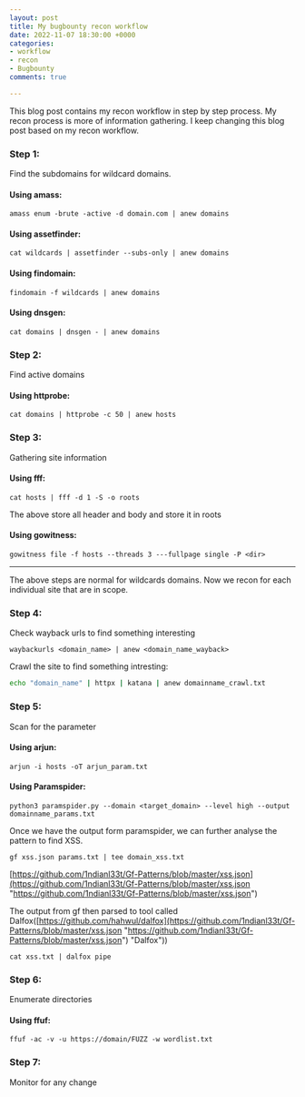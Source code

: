 ```yaml
---
layout: post
title: My bugbounty recon workflow
date: 2022-11-07 18:30:00 +0000
categories:
- workflow
- recon
- Bugbounty
comments: true

---
```

This blog post contains my recon workflow in step by step process. My recon process is more of information gathering. I keep changing this blog post based on my recon workflow.

<!--more-->

### Step 1:

Find the subdomains for wildcard domains.

#### Using amass:

    amass enum -brute -active -d domain.com | anew domains

#### Using assetfinder:

    cat wildcards | assetfinder --subs-only | anew domains

#### Using findomain:

    findomain -f wildcards | anew domains

#### Using dnsgen:

    cat domains | dnsgen - | anew domains

### Step 2:

Find active domains

#### Using httprobe:

    cat domains | httprobe -c 50 | anew hosts

### Step 3:

Gathering site information

#### Using fff:

    cat hosts | fff -d 1 -S -o roots

The above store all header and body and store it in roots

#### Using gowitness:

    gowitness file -f hosts --threads 3 ---fullpage single -P <dir>

***

The above steps are normal for wildcards domains. Now we recon for each individual site that are in scope.

### Step 4:

Check wayback urls to find something interesting

    waybackurls <domain_name> | anew <domain_name_wayback>

Crawl the site to find something intresting:

```bash
echo "domain_name" | httpx | katana | anew domainname_crawl.txt
```

### Step 5:

Scan for the parameter

#### Using arjun:

    arjun -i hosts -oT arjun_param.txt

#### Using Paramspider:

    python3 paramspider.py --domain <target_domain> --level high --output domainname_params.txt

Once we have the output form paramspider, we can further analyse the pattern to find XSS.

    gf xss.json params.txt | tee domain_xss.txt

[https://github.com/1ndianl33t/Gf-Patterns/blob/master/xss.json](https://github.com/1ndianl33t/Gf-Patterns/blob/master/xss.json "https://github.com/1ndianl33t/Gf-Patterns/blob/master/xss.json")

The output from gf then parsed to tool called Dalfox([https://github.com/hahwul/dalfox](https://github.com/1ndianl33t/Gf-Patterns/blob/master/xss.json "https://github.com/1ndianl33t/Gf-Patterns/blob/master/xss.json") "Dalfox"))

    cat xss.txt | dalfox pipe

### Step 6:

Enumerate directories

#### Using ffuf:

    ffuf -ac -v -u https://domain/FUZZ -w wordlist.txt

### Step 7:

Monitor for any change